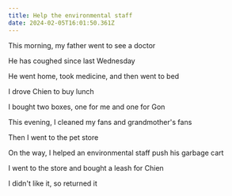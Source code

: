 ```yaml
---
title: Help the environmental staff
date: 2024-02-05T16:01:50.361Z
---
```


This morning, my father went to see a doctor

He has coughed since last Wednesday

He went home, took medicine, and then went to bed

I drove Chien to buy lunch

I bought two boxes, one for me and one for Gon

This evening, I cleaned my fans and grandmother's fans

Then I went to the pet store

On the way, I helped an environmental staff push his garbage cart

I went to the store and bought a leash for Chien

I didn't like it, so returned it
